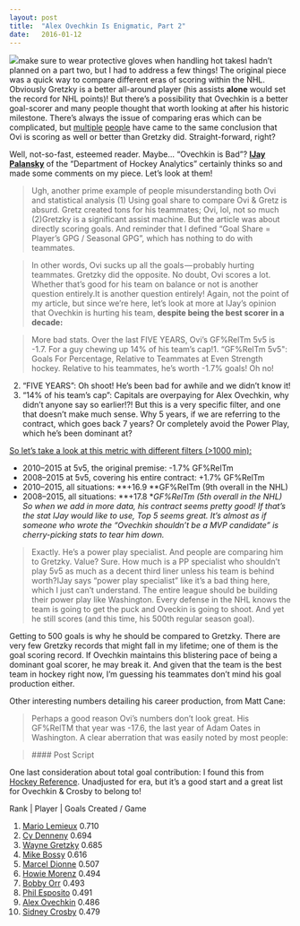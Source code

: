 ```yaml
---
layout:	post
title:	"Alex Ovechkin Is Enigmatic, Part 2"
date:	2016-01-12
---
```


  ![](/img/1*gwg2XA7578dFjg9XksJg5A.gif)make sure to wear protective gloves when handling hot takesI hadn’t planned on a part two, but I had to address a few things! The original piece was a quick way to compare different eras of scoring within the NHL. Obviously Gretzky is a better all-around player (his assists **alone** would set the record for NHL points)! But there’s a possibility that Ovechkin is a better goal-scorer and many people thought that worth looking at after his historic milestone. There’s always the issue of comparing eras which can be complicated, but [multiple](http://www.sportsnet.ca/hockey/nhl/could-ovechkin-one-day-break-gretzkys-goal-record/) [people](https://www.washingtonpost.com/news/fancy-stats/wp/2016/01/11/alex-ovechkin-on-track-to-surpass-wayne-gretzky-as-greatest-goal-scorer-ever/) have came to the same conclusion that Ovi is scoring as well or better than Gretzky did. Straight-forward, right?

Well, not-so-fast, esteemed reader. Maybe… “Ovechkin is Bad”? [**IJay Palansky**](https://twitter.com/IJay_doha) of the “Department of Hockey Analytics” certainly thinks so and made some comments on my piece. Let’s look at them!


> Ugh, another prime example of people misunderstanding both Ovi and statistical analysis (1) Using goal share to compare Ovi & Gretz is absurd. Gretz created tons for his teammates; Ovi, lol, not so much (2)Gretzky is a significant assist machine. But the article was about directly scoring goals. And reminder that I defined “Goal Share = Player’s GPG / Seasonal GPG”, which has nothing to do with teammates.


> In other words, Ovi sucks up all the goals — probably hurting teammates. Gretzky did the opposite. No doubt, Ovi scores a lot. Whether that’s good for his team on balance or not is another question entirely.It is another question entirely! Again, not the point of my article, but since we’re here, let’s look at more at IJay’s opinion that Ovechkin is hurting his team, **despite being the best scorer in a decade:**


> More bad stats. Over the last FIVE YEARS, Ovi’s GF%RelTm 5v5 is -1.7. For a guy chewing up 14% of his team’s cap!1. “GF%RelTm 5v5": Goals For Percentage, Relative to Teammates at Even Strength hockey. Relative to his teammates, he’s worth -1.7% goals! Oh no!
2. “FIVE YEARS”: Oh shoot! He’s been bad for awhile and we didn’t know it!
3. “14% of his team’s cap”: Capitals are overpaying for Alex Ovechkin, why didn’t anyone say so earlier!?!
But this is a very specific filter, and one that doesn’t make much sense. Why 5 years, if we are referring to the contract, which goes back 7 years? Or completely avoid the Power Play, which he’s been dominant at?

[So let’s take a look at this metric with different filters (>1000 min):](http://stats.hockeyanalysis.com/ratings.php?disp=1&db=201015&sit=all&pos=skaters&minutes=1000&teamid=0&type=goals&sort=PCTRelTM&sortdir=DESC)

* 2010–2015 at 5v5, the original premise: -1.7% GF%RelTm
* 2008–2015 at 5v5, covering his entire contract: +1.7% GF%RelTm
* 2010–2015, all situations: **+16.9 **GF%RelTm (9th overall in the NHL)
* 2008–2015, all situations: **+17.8 **GF%RelTm (5th overall in the NHL)
So when we add in more data, his contract seems pretty good! If that’s the stat IJay would like to use, Top 5 seems great. It’s almost as if someone who wrote the “Ovechkin shouldn’t be a MVP candidate” is cherry-picking stats to tear him down.*


> Exactly. He’s a power play specialist. And people are comparing him to Gretzky. Value? Sure. How much is a PP specialist who shouldn’t play 5v5 as much as a decent third liner unless his team is behind worth?IJay says “power play specialist” like it’s a bad thing here, which I just can’t understand. The entire league should be building their power play like Washington. Every defense in the NHL knows the team is going to get the puck and Oveckin is going to shoot. And yet he still scores (and this time, his 500th regular season goal).

Getting to 500 goals is why he should be compared to Gretzky. There are very few Gretzky records that might fall in my lifetime; one of them is the goal scoring record. If Ovechkin maintains this blistering pace of being a dominant goal scorer, he may break it. And given that the team is the best team in hockey right now, I’m guessing his teammates don’t mind his goal production either.

Other interesting numbers detailing his career production, from Matt Cane:


> [](https://twitter.com/Cane_Matt/status/686686265266147328)Perhaps a good reason Ovi’s numbers don’t look great. His GF%RelTM that year was -17.6, the last year of Adam Oates in Washington. A clear aberration that was easily noted by most people:


> [](https://twitter.com/draglikepull/status/686692533909471233)
> [](https://twitter.com/IJay_doha/status/686693184655736832)
> [](https://twitter.com/draglikepull/status/686694353906053120)#### Post Script

One last consideration about total goal contribution: I found this from [Hockey Reference](http://www.hockey-reference.com/leaders/goals_created_per_game_career.html). Unadjusted for era, but it’s a good start and a great list for Ovechkin & Crosby to belong to!

Rank | Player | Goals Created / Game

1. [Mario Lemieux](http://www.hockey-reference.com/players/l/lemiema01.html) 0.710
2. [Cy Denneny](http://www.hockey-reference.com/players/d/dennecy01.html) 0.694
3. [Wayne Gretzky](http://www.hockey-reference.com/players/g/gretzwa01.html) 0.685
4. [Mike Bossy](http://www.hockey-reference.com/players/b/bossymi01.html) 0.616
5. [Marcel Dionne](http://www.hockey-reference.com/players/d/dionnma01.html) 0.507
6. [Howie Morenz](http://www.hockey-reference.com/players/m/morenho01.html) 0.494
7. [Bobby Orr](http://www.hockey-reference.com/players/o/orrbo01.html) 0.493
8. [Phil Esposito](http://www.hockey-reference.com/players/e/esposph01.html) 0.491
9. [Alex Ovechkin](http://www.hockey-reference.com/players/o/ovechal01.html) 0.486
10. [Sidney Crosby](http://www.hockey-reference.com/players/c/crosbsi01.html) 0.479
  